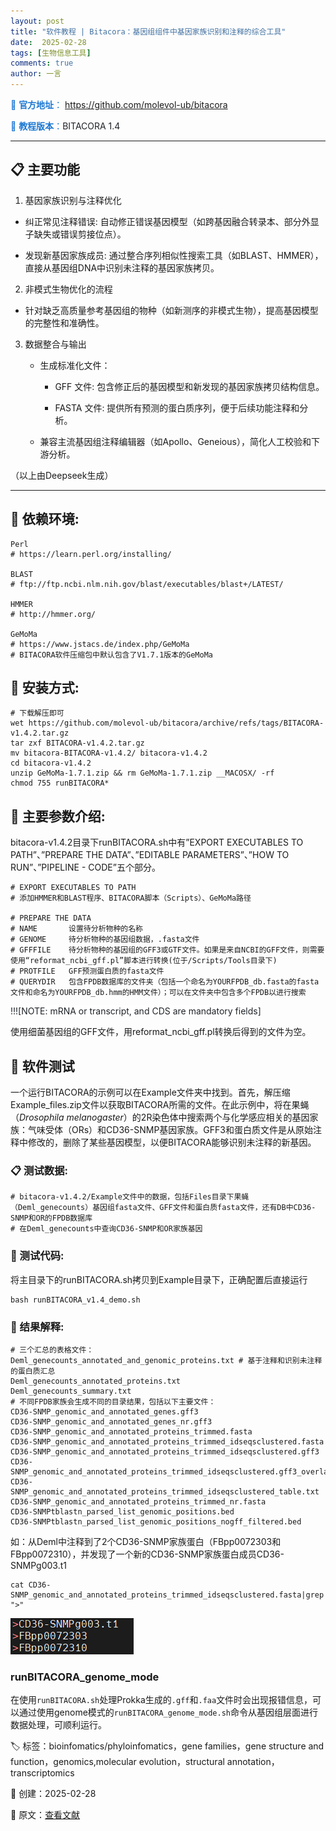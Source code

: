 ```yaml
---
layout: post
title: "软件教程 | Bitacora：基因组组件中基因家族识别和注释的综合工具"
date:  2025-02-28
tags: [生物信息工具]
comments: true
author: 一言
---
```


<span style="color: rgb(25, 118, 210)">📅 **官方地址**：</span> <span style="color: rgb(31, 35, 40)">https://github.com/molevol-ub/bitacora</span>

<span style="color: rgb(25, 118, 210)">🔬 **教程版本**：</span><span style="color: rgb(31, 35, 40)">BITACORA 1.4</span>

***

## 📋 主要功能

1.  基因家族识别与注释优化
*   纠正常见注释错误: 自动修正错误基因模型（如跨基因融合转录本、部分外显子缺失或错误剪接位点）。
    
*   发现新基因家族成员: 通过整合序列相似性搜索工具（如BLAST、HMMER），直接从基因组DNA中识别未注释的基因家族拷贝。
    
2.  非模式生物优化的流程
*   针对缺乏高质量参考基因组的物种（如新测序的非模式生物），提高基因模型的完整性和准确性。
    
3.  数据整合与输出

    *   生成标准化文件：

        *   GFF 文件: 包含修正后的基因模型和新发现的基因家族拷贝结构信息。

        *   FASTA 文件: 提供所有预测的蛋白质序列，便于后续功能注释和分析。

    * 兼容主流基因组注释编辑器（如Apollo、Geneious），简化人工校验和下游分析。

（以上由Deepseek生成）

***

## 🔧 依赖环境:

```
Perl
# https://learn.perl.org/installing/

BLAST
# ftp://ftp.ncbi.nlm.nih.gov/blast/executables/blast+/LATEST/

HMMER
# http://hmmer.org/

GeMoMa
# https://www.jstacs.de/index.php/GeMoMa
# BITACORA软件压缩包中默认包含了V1.7.1版本的GeMoMa
```

## 🧷 安装方式:

```
# 下载解压即可
wet https://github.com/molevol-ub/bitacora/archive/refs/tags/BITACORA-v1.4.2.tar.gz
tar zxf BITACORA-v1.4.2.tar.gz
mv bitacora-BITACORA-v1.4.2/ bitacora-v1.4.2
cd bitacora-v1.4.2
unzip GeMoMa-1.7.1.zip && rm GeMoMa-1.7.1.zip __MACOSX/ -rf
chmod 755 runBITACORA*
```

## 🚩 主要参数介绍:

bitacora-v1.4.2目录下runBITACORA.sh中有”EXPORT EXECUTABLES TO PATH”、”PREPARE THE DATA”、”EDITABLE PARAMETERS”、”HOW TO RUN”、”PIPELINE - CODE”五个部分。

```
# EXPORT EXECUTABLES TO PATH
# 添加HMMER和BLAST程序、BITACORA脚本（Scripts）、GeMoMa路径

# PREPARE THE DATA
# NAME       设置待分析物种的名称
# GENOME     待分析物种的基因组数据，.fasta文件
# GFFFILE    待分析物种的基因组的GFF3或GTF文件。如果是来自NCBI的GFF文件，则需要使用“reformat_ncbi_gff.pl”脚本进行转换(位于/Scripts/Tools目录下)
# PROTFILE   GFF预测蛋白质的fasta文件
# QUERYDIR   包含FPDB数据库的文件夹（包括一个命名为YOURFPDB_db.fasta的fasta文件和命名为YOURFPDB_db.hmm的HMM文件）；可以在文件夹中包含多个FPDB以进行搜索
```

<span style="color: rgb(31, 35, 40)"><span style="background-color: rgb(255, 255, 255)">!!![NOTE: mRNA or transcript, and CDS are mandatory fields]</span></span>

使用细菌基因组的GFF文件，用reformat\_ncbi\_gff.pl转换后得到的文件为空。

## 📰 软件测试

<span style="background-color: var(--color-background-soft)">一个运行BITACORA的示例可以在Example文件夹中找到。首先，解压缩Example_files.zip文件以获取BITACORA所需的文件。在此示例中，将在果蝇（*Drosophila melanogaster*）的2R染色体中搜索两个与化学感应相关的基因家族：气味受体（ORs）和CD36-SNMP基因家族。GFF3和蛋白质文件是从原始注释中修改的，删除了某些基因模型，以便BITACORA能够识别未注释的新基因。</span></span>

### 📋 测试数据:

```
# bitacora-v1.4.2/Example文件中的数据，包括Files目录下果蝇（Deml_genecounts）基因组fasta文件、GFF文件和蛋白质fasta文件，还有DB中CD36-SNMP和OR的FPDB数据库
# 在Deml_genecounts中查询CD36-SNMP和OR家族基因
```

### 📑 测试代码:

将主目录下的runBITACORA.sh拷贝到Example目录下，正确配置后直接运行

```
bash runBITACORA_v1.4_demo.sh
```

### 📣 结果解释:

```
# 三个汇总的表格文件：
Deml_genecounts_annotated_and_genomic_proteins.txt # 基于注释和识别未注释的蛋白质汇总
Deml_genecounts_annotated_proteins.txt
Deml_genecounts_summary.txt
# 不同FPDB家族会生成不同的目录结果，包括以下主要文件：
CD36-SNMP_genomic_and_annotated_genes.gff3
CD36-SNMP_genomic_and_annotated_genes_nr.gff3
CD36-SNMP_genomic_and_annotated_proteins_trimmed.fasta
CD36-SNMP_genomic_and_annotated_proteins_trimmed_idseqsclustered.fasta
CD36-SNMP_genomic_and_annotated_proteins_trimmed_idseqsclustered.gff3
CD36-SNMP_genomic_and_annotated_proteins_trimmed_idseqsclustered.gff3_overlapping_genes.txt
CD36-SNMP_genomic_and_annotated_proteins_trimmed_idseqsclustered_table.txt
CD36-SNMP_genomic_and_annotated_proteins_trimmed_nr.fasta
CD36-SNMPtblastn_parsed_list_genomic_positions.bed
CD36-SNMPtblastn_parsed_list_genomic_positions_nogff_filtered.bed
```

如：从Deml中注释到了2个CD36-SNMP家族蛋白（FBpp0072303和FBpp0072310），并发现了一个新的CD36-SNMP家族蛋白成员CD36-SNMPg003.t1

```
cat CD36-SNMP_genomic_and_annotated_proteins_trimmed_idseqsclustered.fasta|grep ">"
```

![VNYWLXZB](https://raw.githubusercontent.com/zhangzl96/zhangzl96.github.io/master/images/VNYWLXZB.png)

### runBITACORA_genome_mode

在使用`runBITACORA.sh`处理Prokka生成的`.gff`和`.faa`文件时会出现报错信息，可以通过使用genome模式的`runBITACORA_genome_mode.sh`命令从基因组层面进行数据处理，可顺利运行。

🏷️ 标签：bioinfomatics/phyloinfomatics，gene families，gene structure and function，genomics,molecular evolution，structural annotation，transcriptomics

📅 创建：2025-02-28

🔗 原文：<a href="https://doi.org/10.1111/1755-0998.13202">查看文献</a>